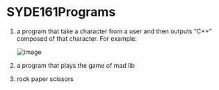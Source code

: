 # SYDE161Programs
1. a program that take a character from a user and then outputs “C++” composed of that character. For example:
   
   ![image](https://github.com/Sohil1926/SYDE161Programs/assets/61813964/a8bcb13b-0c3f-4a9a-a08c-9ecac9abe30a)

3. a program that plays the game of mad lib

4. rock paper scissors 
